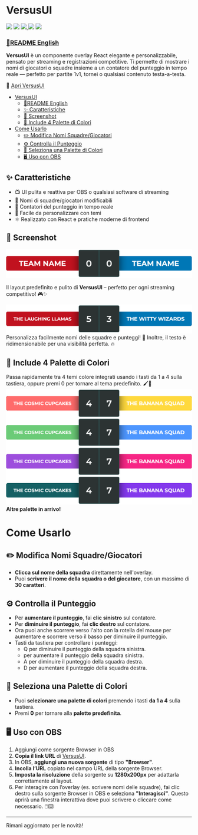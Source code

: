 # VersusUI

<p>
  <img src="https://img.shields.io/badge/React-20232A?style=for-the-badge&logo=react&logoColor=61DAFB" />
  <img src="https://img.shields.io/badge/styled--components-DB7093?style=for-the-badge&logo=styled-components&logoColor=white" />
  <a href="https://moreee-sa.github.io/VersusUI/">
    <img src="https://img.shields.io/badge/GitHub%20Pages-222222?style=for-the-badge&logo=github%20Pages&logoColor=white" />
  </a>
  <img src="https://img.shields.io/badge/Twitch-9146FF?style=for-the-badge&logo=twitch&logoColor=white" />
  <img src="https://img.shields.io/badge/YouTube-FF0000?style=for-the-badge&logo=youtube&logoColor=white" />
</p>

### [📜README English](README.md)

**VersusUI** è un componente overlay React elegante e personalizzabile, pensato per streaming e registrazioni competitive. Ti permette di mostrare i nomi di giocatori o squadre insieme a un contatore del punteggio in tempo reale — perfetto per partite 1v1, tornei o qualsiasi contenuto testa-a-testa.

🔗 [Apri VersusUI](https://moreee-sa.github.io/VersusUI/)

- [VersusUI](#versusui)
    - [📜README English](#readme-english)
  - [✨ Caratteristiche](#-caratteristiche)
  - [📸 Screenshot](#-screenshot)
  - [🎨 Include 4 Palette di Colori](#-include-4-palette-di-colori)
- [Come Usarlo](#come-usarlo)
  - [✏️ Modifica Nomi Squadre/Giocatori](#️-modifica-nomi-squadregiocatori)
  - [⚙️ Controlla il Punteggio](#️-controlla-il-punteggio)
  - [🎨 Seleziona una Palette di Colori](#-seleziona-una-palette-di-colori)
  - [🖥️ Uso con OBS](#️-uso-con-obs)

## ✨ Caratteristiche
- 📺 UI pulita e reattiva per OBS o qualsiasi software di streaming
- 📝 Nomi di squadre/giocatori modificabili
- 🔢 Contatori del punteggio in tempo reale
- 🎨 Facile da personalizzare con temi
- ⚛️ Realizzato con React e pratiche moderne di frontend

## 📸 Screenshot
![VersusUI Screenshot Overview 0](screenshot/VersusUI-overview_0.png)

Il layout predefinito e pulito di **VersusUI** – perfetto per ogni streaming competitivo! 🎮✨

![VersusUI Screenshot Overview 1](screenshot/VersusUI-overview_1.png)
Personalizza facilmente nomi delle squadre e punteggi! 🎯 Inoltre, il testo è ridimensionabile per una visibilità perfetta. 🔥

## 🎨 Include 4 Palette di Colori
Passa rapidamente tra 4 temi colore integrati usando i tasti da 1 a 4 sulla tastiera, oppure premi 0 per tornare al tema predefinito. 🖌️🎉
![VersusUI Screenshot Overview 1](screenshot/VersusUI-overview_2.png)
**Altre palette in arrivo!**

# Come Usarlo

## ✏️ Modifica Nomi Squadre/Giocatori
- **Clicca sul nome della squadra** direttamente nell'overlay.
- Puoi **scrivere il nome della squadra o del giocatore**, con un massimo di **30 caratteri**.

## ⚙️ Controlla il Punteggio
- Per **aumentare il punteggio**, fai **clic sinistro** sul contatore.
- Per **diminuire il punteggio**, fai **clic destro** sul contatore.
- Ora puoi anche scorrere verso l'alto con la rotella del mouse per aumentare e scorrere verso il basso per diminuire il punteggio.
- Tasti da tastiera per controllare i punteggi:
  - Q per diminuire il punteggio della squadra sinistra.
  -  per aumentare il punteggio della squadra sinistra.
  -  A per diminuire il punteggio della squadra destra.
  -  D per aumentare il punteggio della squadra destra.

## 🎨 Seleziona una Palette di Colori
- Puoi **selezionare una palette di colori** premendo i tasti **da 1 a 4** sulla tastiera.
- Premi **0** per tornare alla **palette predefinita**.

## 🖥️ Uso con OBS
1. Aggiungi come sorgente Browser in OBS
2. **Copia il link URL** di [VersusUI](https://moreee-sa.github.io/VersusUI/#/overlay).
3. In OBS, **aggiungi una nuova sorgente** di tipo **"Browser"**.
4. **Incolla l’URL** copiato nel campo URL della sorgente Browser.
5. **Imposta la risoluzione** della sorgente su **1280x200px** per adattarla correttamente al layout.
6. Per interagire con l’overlay (es. scrivere nomi delle squadre), fai clic destro sulla sorgente Browser in OBS e seleziona **"Interagisci"**. Questo aprirà una finestra interattiva dove puoi scrivere o cliccare come necessario. 🖱️⌨️

---

Rimani aggiornato per le novità!